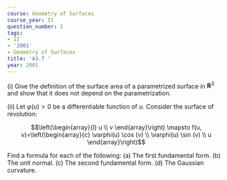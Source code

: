```yaml
---
course: Geometry of Surfaces
course_year: II
question_number: 1
tags:
- II
- '2001'
- Geometry of Surfaces
title: 'A3.7 '
year: 2001
---
```



(i) Give the definition of the surface area of a parametrized surface in $\mathbf{R}^{3}$ and show that it does not depend on the parametrization.

(ii) Let $\varphi(u)>0$ be a differentiable function of $u$. Consider the surface of revolution:

$$\left(\begin{array}{l}
u \\
v
\end{array}\right) \mapsto f(u, v)=\left(\begin{array}{c}
\varphi(u) \cos (v) \\
\varphi(u) \sin (v) \\
u
\end{array}\right)$$

Find a formula for each of the following:
(a) The first fundamental form.
(b) The unit normal.
(c) The second fundamental form.
(d) The Gaussian curvature.